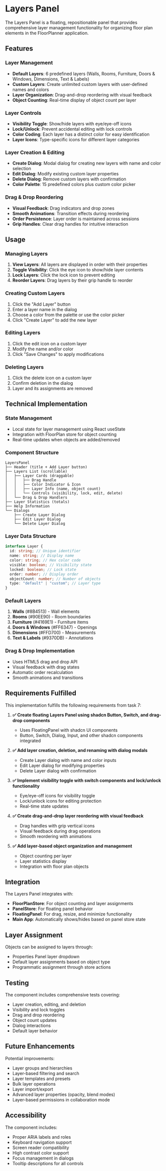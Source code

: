 # Layers Panel

The Layers Panel is a floating, repositionable panel that provides comprehensive layer management functionality for organizing floor plan elements in the FloorPlanner application.

## Features

### Layer Management

- **Default Layers**: 6 predefined layers (Walls, Rooms, Furniture, Doors & Windows, Dimensions, Text & Labels)
- **Custom Layers**: Create unlimited custom layers with user-defined names and colors
- **Layer Organization**: Drag-and-drop reordering with visual feedback
- **Object Counting**: Real-time display of object count per layer

### Layer Controls

- **Visibility Toggle**: Show/hide layers with eye/eye-off icons
- **Lock/Unlock**: Prevent accidental editing with lock controls
- **Color Coding**: Each layer has a distinct color for easy identification
- **Layer Icons**: Type-specific icons for different layer categories

### Layer Creation & Editing

- **Create Dialog**: Modal dialog for creating new layers with name and color selection
- **Edit Dialog**: Modify existing custom layer properties
- **Delete Dialog**: Remove custom layers with confirmation
- **Color Palette**: 15 predefined colors plus custom color picker

### Drag & Drop Reordering

- **Visual Feedback**: Drag indicators and drop zones
- **Smooth Animations**: Transition effects during reordering
- **Order Persistence**: Layer order is maintained across sessions
- **Grip Handles**: Clear drag handles for intuitive interaction

## Usage

### Managing Layers

1. **View Layers**: All layers are displayed in order with their properties
2. **Toggle Visibility**: Click the eye icon to show/hide layer contents
3. **Lock Layers**: Click the lock icon to prevent editing
4. **Reorder Layers**: Drag layers by their grip handle to reorder

### Creating Custom Layers

1. Click the "Add Layer" button
2. Enter a layer name in the dialog
3. Choose a color from the palette or use the color picker
4. Click "Create Layer" to add the new layer

### Editing Layers

1. Click the edit icon on a custom layer
2. Modify the name and/or color
3. Click "Save Changes" to apply modifications

### Deleting Layers

1. Click the delete icon on a custom layer
2. Confirm deletion in the dialog
3. Layer and its assignments are removed

## Technical Implementation

### State Management

- Local state for layer management using React useState
- Integration with FloorPlan store for object counting
- Real-time updates when objects are added/removed

### Component Structure

```
LayersPanel
├── Header (title + Add Layer button)
├── Layers List (scrollable)
│   ├── Layer Cards (draggable)
│   │   ├── Drag Handle
│   │   ├── Color Indicator & Icon
│   │   ├── Layer Info (name, object count)
│   │   └── Controls (visibility, lock, edit, delete)
│   └── Drag & Drop Handlers
├── Layer Statistics (totals)
├── Help Information
└── Dialogs
    ├── Create Layer Dialog
    ├── Edit Layer Dialog
    └── Delete Layer Dialog
```

### Layer Data Structure

```typescript
interface Layer {
  id: string; // Unique identifier
  name: string; // Display name
  color: string; // Hex color code
  visible: boolean; // Visibility state
  locked: boolean; // Lock state
  order: number; // Display order
  objectCount: number; // Number of objects
  type: "default" | "custom"; // Layer type
}
```

### Default Layers

1. **Walls** (#8B4513) - Wall elements
2. **Rooms** (#90EE90) - Room boundaries
3. **Furniture** (#4169E1) - Furniture items
4. **Doors & Windows** (#FF6347) - Openings
5. **Dimensions** (#FFD700) - Measurements
6. **Text & Labels** (#9370DB) - Annotations

### Drag & Drop Implementation

- Uses HTML5 drag and drop API
- Visual feedback with drag states
- Automatic order recalculation
- Smooth animations and transitions

## Requirements Fulfilled

This implementation fulfills the following requirements from task 7:

1. **✅ Create floating Layers Panel using shadcn Button, Switch, and drag-drop components**

   - Uses FloatingPanel with shadcn UI components
   - Button, Switch, Dialog, Input, and other shadcn components integrated

2. **✅ Add layer creation, deletion, and renaming with dialog modals**

   - Create Layer dialog with name and color inputs
   - Edit Layer dialog for modifying properties
   - Delete Layer dialog with confirmation

3. **✅ Implement visibility toggle with switch components and lock/unlock functionality**

   - Eye/eye-off icons for visibility toggle
   - Lock/unlock icons for editing protection
   - Real-time state updates

4. **✅ Create drag-and-drop layer reordering with visual feedback**

   - Drag handles with grip vertical icons
   - Visual feedback during drag operations
   - Smooth reordering with animations

5. **✅ Add layer-based object organization and management**
   - Object counting per layer
   - Layer statistics display
   - Integration with floor plan objects

## Integration

The Layers Panel integrates with:

- **FloorPlanStore**: For object counting and layer assignments
- **PanelStore**: For floating panel behavior
- **FloatingPanel**: For drag, resize, and minimize functionality
- **Main App**: Automatically shows/hides based on panel store state

## Layer Assignment

Objects can be assigned to layers through:

- Properties Panel layer dropdown
- Default layer assignments based on object type
- Programmatic assignment through store actions

## Testing

The component includes comprehensive tests covering:

- Layer creation, editing, and deletion
- Visibility and lock toggles
- Drag and drop reordering
- Object count updates
- Dialog interactions
- Default layer behavior

## Future Enhancements

Potential improvements:

- Layer groups and hierarchies
- Layer-based filtering and search
- Layer templates and presets
- Bulk layer operations
- Layer import/export
- Advanced layer properties (opacity, blend modes)
- Layer-based permissions in collaboration mode

## Accessibility

The component includes:

- Proper ARIA labels and roles
- Keyboard navigation support
- Screen reader compatibility
- High contrast color support
- Focus management in dialogs
- Tooltip descriptions for all controls
